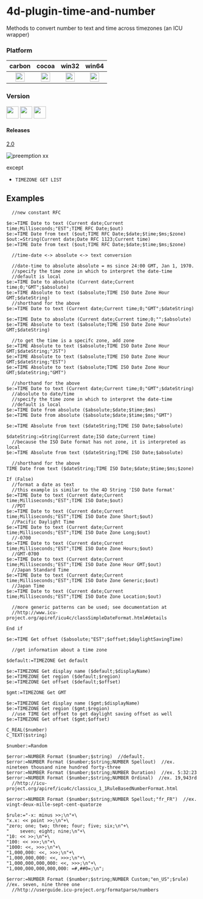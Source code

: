 4d-plugin-time-and-number
=========================

Methods to convert number to text and time across timezones (an ICU wrapper)

### Platform

| carbon | cocoa | win32 | win64 |
|:------:|:-----:|:---------:|:---------:|
|<img src="https://cloud.githubusercontent.com/assets/1725068/22371562/1b091f0a-e4db-11e6-8458-8653954a7cce.png" width="24" height="24" />|<img src="https://cloud.githubusercontent.com/assets/1725068/22371562/1b091f0a-e4db-11e6-8458-8653954a7cce.png" width="24" height="24" />|<img src="https://cloud.githubusercontent.com/assets/1725068/22371562/1b091f0a-e4db-11e6-8458-8653954a7cce.png" width="24" height="24" />|<img src="https://cloud.githubusercontent.com/assets/1725068/22371562/1b091f0a-e4db-11e6-8458-8653954a7cce.png" width="24" height="24" />|

### Version

<img src="https://cloud.githubusercontent.com/assets/1725068/18940649/21945000-8645-11e6-86ed-4a0f800e5a73.png" width="32" height="32" /> <img src="https://cloud.githubusercontent.com/assets/1725068/18940648/2192ddba-8645-11e6-864d-6d5692d55717.png" width="32" height="32" /> <img src="https://user-images.githubusercontent.com/1725068/41266195-ddf767b2-6e30-11e8-9d6b-2adf6a9f57a5.png" width="32" height="32" />

#### Releases 

[2.0](https://github.com/miyako/4d-plugin-time-and-number/releases/tag/2.0)

![preemption xx](https://user-images.githubusercontent.com/1725068/41327179-4e839948-6efd-11e8-982b-a670d511e04f.png)

except 

* ``TIMEZONE GET LIST`` 

Examples
---
```
  //new constant RFC

$e:=TIME Date to text (Current date;Current time;Milliseconds;"EST";TIME RFC Date;$out)
$e:=TIME Date from text ($out;TIME RFC Date;$date;$time;$ms;$zone)
$out:=String(Current date;Date RFC 1123;Current time)
$e:=TIME Date from text ($out;TIME RFC Date;$date;$time;$ms;$zone)

  //time-date <-> absolute <-> text conversion

  //date-time to absolute absolute = ms since 24:00 GMT, Jan 1, 1970.
  //specify the time zone in which to interpret the date-time
  //default is local
$e:=TIME Date to absolute (Current date;Current time;0;"GMT";$absolute)
$e:=TIME Absolute to text ($absolute;TIME ISO Date Zone Hour GMT;$dateString)
  //shorthand for the above
$e:=TIME Date to text (Current date;Current time;0;"GMT";$dateString)

$e:=TIME Date to absolute (Current date;Current time;0;"";$absolute)
$e:=TIME Absolute to text ($absolute;TIME ISO Date Zone Hour GMT;$dateString)

  //to get the time is a specifc zone, add zone
$e:=TIME Absolute to text ($absolute;TIME ISO Date Zone Hour GMT;$dateString;"JST")
$e:=TIME Absolute to text ($absolute;TIME ISO Date Zone Hour GMT;$dateString;"EST")
$e:=TIME Absolute to text ($absolute;TIME ISO Date Zone Hour GMT;$dateString;"GMT")

  //shorthand for the above
$e:=TIME Date to text (Current date;Current time;0;"GMT";$dateString)
  //absolute to date/time 
  //specify the time zone in which to interpret the date-time
  //default is local
$e:=TIME Date from absolute ($absolute;$date;$time;$ms)
$e:=TIME Date from absolute ($absolute;$date;$time;$ms;"GMT")

$e:=TIME Absolute from text ($dateString;TIME ISO Date;$absolute)

$dateString:=String(Current date;ISO date;Current time)
  //because the ISO Date format has not zone, it is interpreted as local
$e:=TIME Absolute from text ($dateString;TIME ISO Date;$absolute)

  //shorthand for the above
TIME Date from text ($dateString;TIME ISO Date;$date;$time;$ms;$zone)

If (False)
  //format a date as text
  //this example is similar to the 4D String 'ISO Date format'
$e:=TIME Date to text (Current date;Current time;Milliseconds;"EST";TIME ISO Date;$out)
  //PDT
$e:=TIME Date to text (Current date;Current time;Milliseconds;"EST";TIME ISO Date Zone Short;$out)
  //Pacific Daylight Time
$e:=TIME Date to text (Current date;Current time;Milliseconds;"EST";TIME ISO Date Zone Long;$out)
  //-0700
$e:=TIME Date to text (Current date;Current time;Milliseconds;"EST";TIME ISO Date Zone Hours;$out)
  //GMT-0700
$e:=TIME Date to text (Current date;Current time;Milliseconds;"EST";TIME ISO Date Zone Hour GMT;$out)
  //Japan Standard Time
$e:=TIME Date to text (Current date;Current time;Milliseconds;"EST";TIME ISO Date Zone Generic;$out)
  //Japan Time
$e:=TIME Date to text (Current date;Current time;Milliseconds;"EST";TIME ISO Date Zone Location;$out)

  //more generic patterns can be used; see documentation at
  //http://www.icu-project.org/apiref/icu4c/classSimpleDateFormat.html#details

End if 

$e:=TIME Get offset ($absolute;"EST";$offset;$daylightSavingTime)

  //get information about a time zone

$default:=TIMEZONE Get default 

$e:=TIMEZONE Get display name ($default;$displayName)
$e:=TIMEZONE Get region ($default;$region)
$e:=TIMEZONE Get offset ($default;$offset)

$gmt:=TIMEZONE Get GMT 

$e:=TIMEZONE Get display name ($gmt;$displayName)
$e:=TIMEZONE Get region ($gmt;$region)
  //use TIME Get offset to get daylight saving offset as well
$e:=TIMEZONE Get offset ($gmt;$offset)
```

```
C_REAL($number)
C_TEXT($string)

$number:=Random

$error:=NUMBER Format ($number;$string)  //default.
$error:=NUMBER Format ($number;$string;NUMBER Spellout)  //ex. nineteen thousand nine hundred forty-three 
$error:=NUMBER Format ($number;$string;NUMBER Duration)  //ex. 5:32:23
$error:=NUMBER Format ($number;$string;NUMBER Ordinal)  //ex. 19,943rd
  //http://icu-project.org/apiref/icu4c/classicu_1_1RuleBasedNumberFormat.html

$error:=NUMBER Format ($number;$string;NUMBER Spellout;"fr_FR")  //ex. vingt-deux-mille-sept-cent-quatorze

$rule:="-x: minus >>;\n"+\
"x.x: << point >>;\n"+\
"zero; one; two; three; four; five; six;\n"+\
"    seven; eight; nine;\n"+\
"10: << >>;\n"+\
"100: << >>>;\n"+\
"1000: <<, >>>;\n"+\
"1,000,000: <<, >>>;\n"+\
"1,000,000,000: <<, >>>;\n"+\
"1,000,000,000,000: <<, >>>;\n"+\
"1,000,000,000,000,000: =#,##0=;\n";

$error:=NUMBER Format ($number;$string;NUMBER Custom;"en_US";$rule)  //ex. seven, nine three one
  //http://userguide.icu-project.org/formatparse/numbers
```
